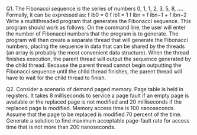 Q1. The Fibonacci sequence is the series of numbers 0, 1, 1, 2, 3, 5, 8, .... Formally, it can be
expressed as:
f ib0 = 0
f ib1 = 1
f ibn = f ibn−1 + f ibn−2
Write a multithreaded program that generates the Fibonacci sequence. This program should work
as follows: On the command line, the user will enter the number of Fibonacci numbers that the
program is to generate. The program will then create a separate thread that will generate the
Fibonacci numbers, placing the sequence in data that can be shared by the threads (an array is
probably the most convenient data structure). When the thread finishes execution, the parent
thread will output the sequence generated by the child thread. Because the
parent thread cannot begin outputting the Fibonacci sequence until the child thread finishes, the
parent thread will have to wait for the child thread to finish.


Q2. Consider a scenario of demand paged memory. Page table is held in registers. It takes 8
milliseconds to service a page fault if an empty page is available or the replaced page is
not modified and 20 milliseconds if the replaced page is modified. Memory access time is
100 nanoseconds. Assume that the page to be replaced is modified 70 percent of the time.
Generate a solution to find maximum acceptable page-fault rate for access time that is not
more than 200 nanoseconds.
